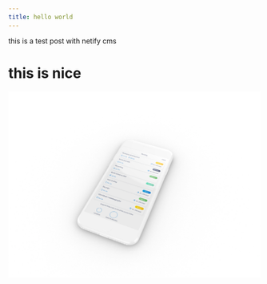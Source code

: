 ```yaml
---
title: hello world
---
```

this is a test post with netify cms

# this is nice

![aaa](/media_folder/threed_mockup-2.png "my image")
